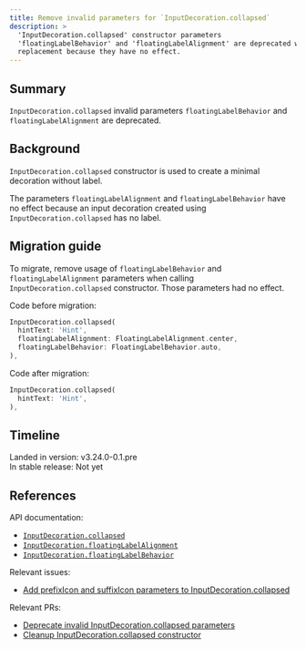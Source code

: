 ```yaml
---
title: Remove invalid parameters for `InputDecoration.collapsed`
description: >
  'InputDecoration.collapsed' constructor parameters
  'floatingLabelBehavior' and 'floatingLabelAlignment' are deprecated without
  replacement because they have no effect.
---
```


## Summary

`InputDecoration.collapsed` invalid parameters `floatingLabelBehavior` and
`floatingLabelAlignment` are deprecated.

## Background

`InputDecoration.collapsed` constructor is used to create a minimal decoration
without label.

The parameters `floatingLabelAlignment` and `floatingLabelBehavior` have
no effect because an input decoration created using `InputDecoration.collapsed`
has no label.

## Migration guide

To migrate, remove usage of `floatingLabelBehavior` and `floatingLabelAlignment`
parameters when calling `InputDecoration.collapsed` constructor.
Those parameters had no effect.

Code before migration:

```dart
InputDecoration.collapsed(
  hintText: 'Hint',
  floatingLabelAlignment: FloatingLabelAlignment.center,
  floatingLabelBehavior: FloatingLabelBehavior.auto,
),
```

Code after migration:

```dart
InputDecoration.collapsed(
  hintText: 'Hint',
),
```

## Timeline

Landed in version: v3.24.0-0.1.pre<br>
In stable release: Not yet

## References

API documentation:

* [`InputDecoration.collapsed`][]
* [`InputDecoration.floatingLabelAlignment`][]
* [`InputDecoration.floatingLabelBehavior`][]

Relevant issues:

* [Add prefixIcon and suffixIcon parameters to InputDecoration.collapsed][]

Relevant PRs:

* [Deprecate invalid InputDecoration.collapsed parameters][]
* [Cleanup InputDecoration.collapsed constructor][]

[`InputDecoration.collapsed`]: {{site.api}}/flutter/material/InputDecoration/InputDecoration.collapsed.html
[`InputDecoration.floatingLabelAlignment`]: {{site.api}}/flutter/material/InputDecoration/floatingLabelAlignment.html
[`InputDecoration.floatingLabelBehavior`]: {{site.api}}/flutter/material/InputDecoration/floatingLabelBehavior.html

[Add prefixIcon and suffixIcon parameters to InputDecoration.collapsed]: {{site.repo.flutter}}/issues/61331
[Deprecate invalid InputDecoration.collapsed parameters]: {{site.repo.flutter}}/pull/152486
[Cleanup InputDecoration.collapsed constructor]: {{site.repo.flutter}}/pull/152165